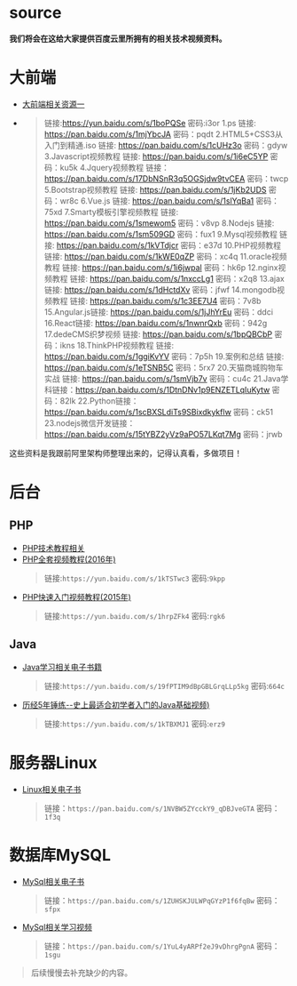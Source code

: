 # source
**我们将会在这给大家提供百度云里所拥有的相关技术视频资料。**

# 大前端
- [大前端相关资源一](大前端/前段.md)
- 
	> 链接:https://yun.baidu.com/s/1boPQSe 密码:i3or
	1.ps 链接: 
https://pan.baidu.com/s/1mjYbcJA
密码：pqdt
2.HTML5+CSS3从入门到精通.iso 链接:
https://pan.baidu.com/s/1cUHz3o
密码：gdyw
3.Javascript视频教程 链接: https://pan.baidu.com/s/1i6eC5YP
密码：ku5k
4.Jquery视频教程 链接：https://pan.baidu.com/s/17DbNSnR3q5OGSjdw9tvCEA 
密码：twcp
5.Bootstrap视频教程 链接: https://pan.baidu.com/s/1jKb2UDS
密码：wr8c
6.Vue.js 链接: 
https://pan.baidu.com/s/1slYqBa1
密码：75xd
7.Smarty模板引擎视频教程 链接: https://pan.baidu.com/s/1smewom5
密码：v8vp
8.Nodejs 链接: https://pan.baidu.com/s/1sm509GD
密码：fux1
9.Mysql视频教程 链接: https://pan.baidu.com/s/1kVTdjcr
密码：e37d
10.PHP视频教程 链接: https://pan.baidu.com/s/1kWE0qZP
密码：xc4q
11.oracle视频教程 链接: https://pan.baidu.com/s/1i6jwpal
密码：hk6p
12.nginx视频教程 链接: https://pan.baidu.com/s/1nxccLg1
密码：x2q8
13.ajax 链接:
 https://pan.baidu.com/s/1dHctdXv
密码：jfwf
14.mongodb视频教程 链接: https://pan.baidu.com/s/1c3EE7U4
密码：7v8b
15.Angular.js链接: https://pan.baidu.com/s/1jJhYrEu
密码：ddci
16.React链接: 
https://pan.baidu.com/s/1nwnrQxb
密码：942g
17.dedeCMS织梦视频 链接: https://pan.baidu.com/s/1bpQBCbP
密码：ikns
18.ThinkPHP视频教程 链接: https://pan.baidu.com/s/1ggiKvYV
密码：7p5h
19.案例和总结 链接: https://pan.baidu.com/s/1eTSNB5C
密码：5rx7
20.天猫商城购物车实战 链接: https://pan.baidu.com/s/1smVjb7v
密码：cu4c
21.Java学科链接：https://pan.baidu.com/s/1DtnDNv1p9ENZETLqIuKytw
 密码：82lk
22.Python链接：https://pan.baidu.com/s/1scBXSLdiTs9SBixdkykflw 
密码：ck51
23.nodejs微信开发链接：https://pan.baidu.com/s/15tYBZ2yVz9aPO57LKqt7Mg 
密码：jrwb

这些资料是我跟前阿里架构师整理出来的，记得认真看，多做项目！


# 后台
## PHP
- [PHP技术教程相关](php/README.md)
- [PHP全套视频教程(2016年)](https://yun.baidu.com/s/1kTSTwc3)
	> 链接:`https://yun.baidu.com/s/1kTSTwc3` 密码:`9kpp`
- [PHP快速入门视频教程(2015年)](https://yun.baidu.com/s/1hrpZFk4)
	> 链接:`https://yun.baidu.com/s/1hrpZFk4` 密码:`rgk6`

## Java
- [Java学习相关电子书籍](https://yun.baidu.com/s/19fPTIM9dBpGBLGrqLLp5kg)
	> 链接:`https://yun.baidu.com/s/19fPTIM9dBpGBLGrqLLp5kg` 密码:`664c`
- [历经5年锤练--史上最适合初学者入门的Java基础视频)](https://yun.baidu.com/s/1kTBXMJ1)
	> 链接:`https://yun.baidu.com/s/1kTBXMJ1` 密码:`erz9`

# 服务器Linux
- [Linux相关电子书](https://pan.baidu.com/s/1NVBW5ZYcckY9_qDBJveGTA)
	> 链接：`https://pan.baidu.com/s/1NVBW5ZYcckY9_qDBJveGTA` 密码：`1f3q`

# 数据库MySQL
- [MySql相关电子书](https://pan.baidu.com/s/1ZUHSKJULWPqGYzP1f6fqBw)
	> 链接：`https://pan.baidu.com/s/1ZUHSKJULWPqGYzP1f6fqBw` 密码：`sfpx`
- [MySql相关学习视频]()
	> 链接：`https://pan.baidu.com/s/1YuL4yARPf2eJ9vDhrgPgnA` 密码：`1sgu`


> 后续慢慢去补充缺少的内容。
